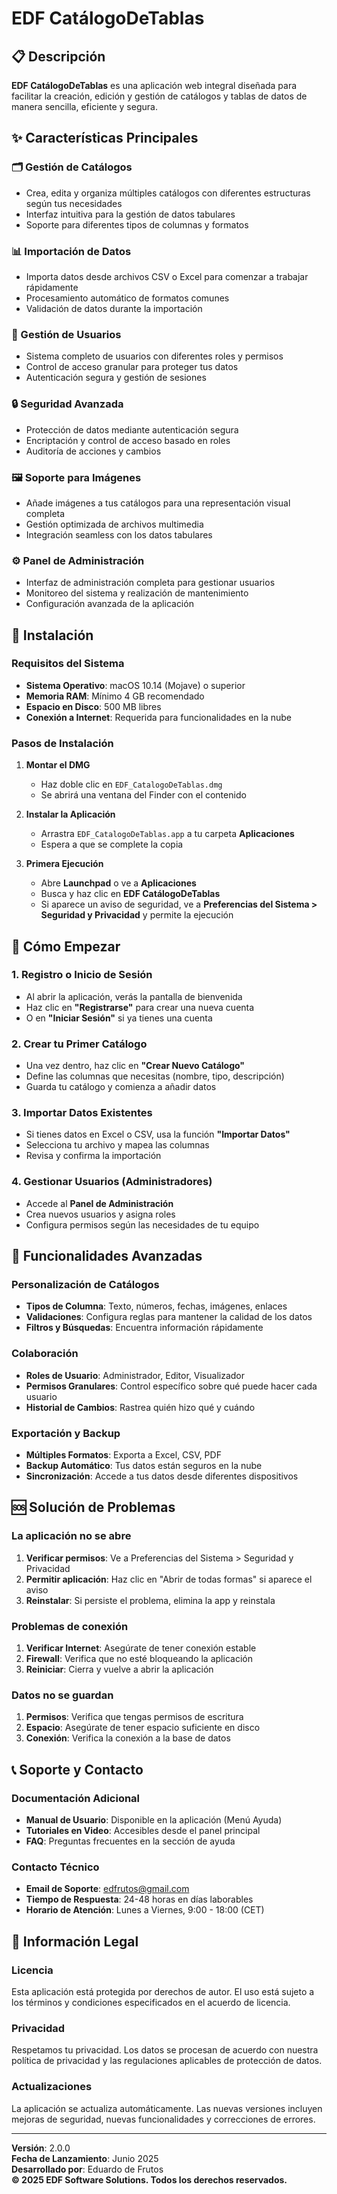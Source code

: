 # EDF CatálogoDeTablas

## 📋 Descripción

**EDF CatálogoDeTablas** es una aplicación web integral diseñada para facilitar la creación, edición y gestión de catálogos y tablas de datos de manera sencilla, eficiente y segura.

## ✨ Características Principales

### 🗂️ Gestión de Catálogos
- Crea, edita y organiza múltiples catálogos con diferentes estructuras según tus necesidades
- Interfaz intuitiva para la gestión de datos tabulares
- Soporte para diferentes tipos de columnas y formatos

### 📊 Importación de Datos
- Importa datos desde archivos CSV o Excel para comenzar a trabajar rápidamente
- Procesamiento automático de formatos comunes
- Validación de datos durante la importación

### 👥 Gestión de Usuarios
- Sistema completo de usuarios con diferentes roles y permisos
- Control de acceso granular para proteger tus datos
- Autenticación segura y gestión de sesiones

### 🔒 Seguridad Avanzada
- Protección de datos mediante autenticación segura
- Encriptación y control de acceso basado en roles
- Auditoría de acciones y cambios

### 🖼️ Soporte para Imágenes
- Añade imágenes a tus catálogos para una representación visual completa
- Gestión optimizada de archivos multimedia
- Integración seamless con los datos tabulares

### ⚙️ Panel de Administración
- Interfaz de administración completa para gestionar usuarios
- Monitoreo del sistema y realización de mantenimiento
- Configuración avanzada de la aplicación

## 🚀 Instalación

### Requisitos del Sistema
- **Sistema Operativo**: macOS 10.14 (Mojave) o superior
- **Memoria RAM**: Mínimo 4 GB recomendado
- **Espacio en Disco**: 500 MB libres
- **Conexión a Internet**: Requerida para funcionalidades en la nube

### Pasos de Instalación

1. **Montar el DMG**
   - Haz doble clic en `EDF_CatalogoDeTablas.dmg`
   - Se abrirá una ventana del Finder con el contenido

2. **Instalar la Aplicación**
   - Arrastra `EDF_CatalogoDeTablas.app` a tu carpeta **Aplicaciones**
   - Espera a que se complete la copia

3. **Primera Ejecución**
   - Abre **Launchpad** o ve a **Aplicaciones**
   - Busca y haz clic en **EDF CatálogoDeTablas**
   - Si aparece un aviso de seguridad, ve a **Preferencias del Sistema > Seguridad y Privacidad** y permite la ejecución

## 🎯 Cómo Empezar

### 1. Registro o Inicio de Sesión
- Al abrir la aplicación, verás la pantalla de bienvenida
- Haz clic en **"Registrarse"** para crear una nueva cuenta
- O en **"Iniciar Sesión"** si ya tienes una cuenta

### 2. Crear tu Primer Catálogo
- Una vez dentro, haz clic en **"Crear Nuevo Catálogo"**
- Define las columnas que necesitas (nombre, tipo, descripción)
- Guarda tu catálogo y comienza a añadir datos

### 3. Importar Datos Existentes
- Si tienes datos en Excel o CSV, usa la función **"Importar Datos"**
- Selecciona tu archivo y mapea las columnas
- Revisa y confirma la importación

### 4. Gestionar Usuarios (Administradores)
- Accede al **Panel de Administración**
- Crea nuevos usuarios y asigna roles
- Configura permisos según las necesidades de tu equipo

## 🔧 Funcionalidades Avanzadas

### Personalización de Catálogos
- **Tipos de Columna**: Texto, números, fechas, imágenes, enlaces
- **Validaciones**: Configura reglas para mantener la calidad de los datos
- **Filtros y Búsquedas**: Encuentra información rápidamente

### Colaboración
- **Roles de Usuario**: Administrador, Editor, Visualizador
- **Permisos Granulares**: Control específico sobre qué puede hacer cada usuario
- **Historial de Cambios**: Rastrea quién hizo qué y cuándo

### Exportación y Backup
- **Múltiples Formatos**: Exporta a Excel, CSV, PDF
- **Backup Automático**: Tus datos están seguros en la nube
- **Sincronización**: Accede a tus datos desde diferentes dispositivos

## 🆘 Solución de Problemas

### La aplicación no se abre
1. **Verificar permisos**: Ve a Preferencias del Sistema > Seguridad y Privacidad
2. **Permitir aplicación**: Haz clic en "Abrir de todas formas" si aparece el aviso
3. **Reinstalar**: Si persiste el problema, elimina la app y reinstala

### Problemas de conexión
1. **Verificar Internet**: Asegúrate de tener conexión estable
2. **Firewall**: Verifica que no esté bloqueando la aplicación
3. **Reiniciar**: Cierra y vuelve a abrir la aplicación

### Datos no se guardan
1. **Permisos**: Verifica que tengas permisos de escritura
2. **Espacio**: Asegúrate de tener espacio suficiente en disco
3. **Conexión**: Verifica la conexión a la base de datos

## 📞 Soporte y Contacto

### Documentación Adicional
- **Manual de Usuario**: Disponible en la aplicación (Menú Ayuda)
- **Tutoriales en Video**: Accesibles desde el panel principal
- **FAQ**: Preguntas frecuentes en la sección de ayuda

### Contacto Técnico
- **Email de Soporte**: edfrutos@gmail.com
- **Tiempo de Respuesta**: 24-48 horas en días laborables
- **Horario de Atención**: Lunes a Viernes, 9:00 - 18:00 (CET)

## 📄 Información Legal

### Licencia
Esta aplicación está protegida por derechos de autor. El uso está sujeto a los términos y condiciones especificados en el acuerdo de licencia.

### Privacidad
Respetamos tu privacidad. Los datos se procesan de acuerdo con nuestra política de privacidad y las regulaciones aplicables de protección de datos.

### Actualizaciones
La aplicación se actualiza automáticamente. Las nuevas versiones incluyen mejoras de seguridad, nuevas funcionalidades y correcciones de errores.

---

**Versión**: 2.0.0  
**Fecha de Lanzamiento**: Junio 2025  
**Desarrollado por**: Eduardo de Frutos  
**© 2025 EDF Software Solutions. Todos los derechos reservados.**
